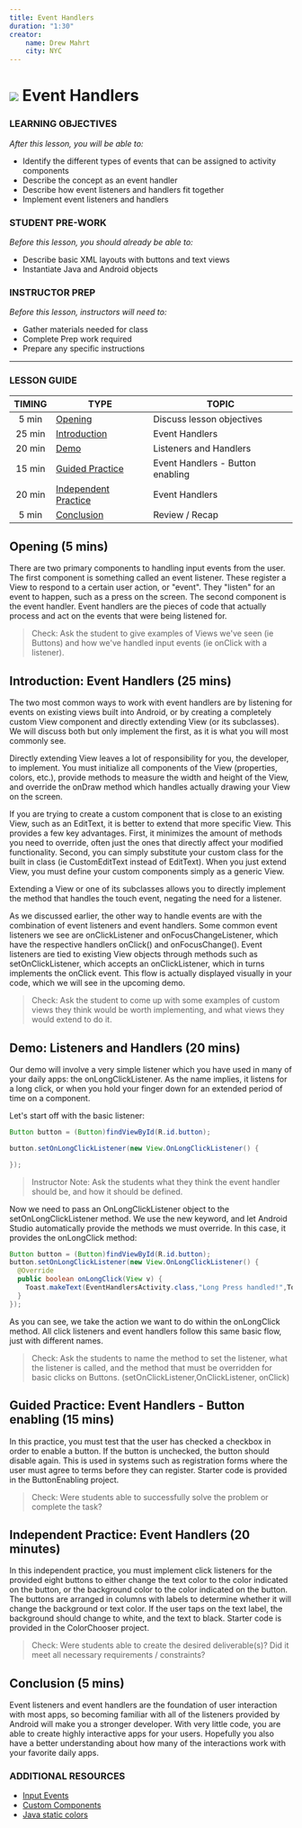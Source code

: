 ```yaml
---
title: Event Handlers
duration: "1:30"
creator:
    name: Drew Mahrt
    city: NYC
---
```


<!--  OUTSTANDING

- May want to demonstrate grabbing and using user input in this lesson
- Discussion questions for the conclusion

-->

# ![](https://ga-dash.s3.amazonaws.com/production/assets/logo-9f88ae6c9c3871690e33280fcf557f33.png) Event Handlers

### LEARNING OBJECTIVES
*After this lesson, you will be able to:*
- Identify the different types of events that can be assigned to activity components
- Describe the concept as an event handler
- Describe how event listeners and handlers fit together
- Implement event listeners and handlers

### STUDENT PRE-WORK
*Before this lesson, you should already be able to:*
- Describe basic XML layouts with buttons and text views
- Instantiate Java and Android objects

### INSTRUCTOR PREP
*Before this lesson, instructors will need to:*
- Gather materials needed for class
- Complete Prep work required
- Prepare any specific instructions

---

### LESSON GUIDE

| TIMING  | TYPE  | TOPIC  |
|:-:|---|---|
| 5 min  | [Opening](#opening-5-mins)  | Discuss lesson objectives |
| 25 min  | [Introduction](#introduction-event-handlers-25-mins)  | Event Handlers |
| 20 min  | [Demo](#demo-listeners-and-handlers-20-mins)  | Listeners and Handlers |
| 15 min  | [Guided Practice](#guided-practice-event-handlers-button-enabling-15-mins)  | Event Handlers -  Button enabling |
| 20 min  | [Independent Practice](#independent-practice-event-handlers-20-minutes)  | Event Handlers |
| 5 min  | [Conclusion](#conclusion-5-mins)  | Review / Recap |
<a name="opening"></a>
## Opening (5 mins)

There are two primary components to handling input events from the user. The first component is something called an event listener. These register a View to respond to a certain user action, or "event". They "listen" for an event to happen, such as a press on the screen. The second component is the event handler. Event handlers are the pieces of code that actually process and act on the events that were being listened for.

>Check: Ask the student to give examples of Views we've seen (ie Buttons) and how we've handled input events (ie onClick with a listener).

<a name="introduction"></a>
## Introduction: Event Handlers (25 mins)

The two most common ways to work with event handlers are by listening for events on existing views built into Android, or by creating a completely custom View component and directly extending View (or its subclasses). We will discuss both but only implement the first, as it is what you will most commonly see.

Directly extending View leaves a lot of responsibility for you, the developer, to implement. You must initialize all components of the View (properties, colors, etc.), provide methods to measure the width and height of the View, and override the onDraw method which handles actually drawing your View on the screen.

If you are trying to create a custom component that is close to an existing View, such as an EditText, it is better to extend that more specific View. This provides a few key advantages. First, it minimizes the amount of methods you need to override, often just the ones that directly affect your modified functionality. Second, you can simply substitute your custom class for the built in class (ie CustomEditText instead of EditText). When you just extend View, you must define your custom components simply as a generic View.

Extending a View or one of its subclasses allows you to directly implement the method that handles the touch event, negating the need for a listener.

As we discussed earlier, the other way to handle events are with the combination of event listeners and event handlers. Some common event listeners we see are onClickListener and onFocusChangeListener, which have the respective handlers onClick() and onFocusChange(). Event listeners are tied to existing View objects through methods such as setOnClickListener, which accepts an onClickListener, which in turns implements the onClick event. This flow is actually displayed visually in your code, which we will see in the upcoming demo.

> Check: Ask the student to come up with some examples of custom views they think would be worth implementing, and what views they would extend to do it.


<a name="demo"></a>
## Demo: Listeners and Handlers (20 mins)

Our demo will involve a very simple listener which you have used in many of your daily apps: the onLongClickListener. As the name implies, it listens for a long click, or when you hold your finger down for an extended period of time on a component.

Let's start off with the basic listener:

```java
Button button = (Button)findViewById(R.id.button);

button.setOnLongClickListener(new View.OnLongClickListener() {

});
```

> Instructor Note: Ask the students what they think the event handler should be, and how it should be defined.

Now we need to pass an OnLongClickListener object to the setOnLongClickListener method. We use the new keyword, and let Android Studio automatically provide the methods we must override. In this case, it provides the onLongClick method:

```java
Button button = (Button)findViewById(R.id.button);
button.setOnLongClickListener(new View.OnLongClickListener() {
  @Override
  public boolean onLongClick(View v) {
    Toast.makeText(EventHandlersActivity.class,"Long Press handled!",Toast.LENGTH_SHORT).show();
  }
});
```
As you can see, we take the action we want to do within the onLongClick method. All click listeners and event handlers follow this same basic flow, just with different names.

>Check: Ask the students to name the method to set the listener, what the listener is called, and the method that must be overridden for basic clicks on Buttons. (setOnClickListener,OnClickListener, onClick)

<a name="guided-practice"></a>
## Guided Practice: Event Handlers -  Button enabling (15 mins)

In this practice, you must test that the user has checked a checkbox in order to enable a button. If the button is unchecked, the button should disable again. This is used in systems such as registration forms where the user must agree to terms before they can register. Starter code is provided in the ButtonEnabling project.

> Check: Were students able to successfully solve the problem or complete the task?

<a name="ind-practice"></a>
## Independent Practice: Event Handlers (20 minutes)

In this independent practice, you must implement click listeners for the provided eight buttons to either change the text color to the color indicated on the button, or the background color to the color indicated on the button. The buttons are arranged in columns with labels to determine whether it will change the background or text color. If the user taps on the text label, the background should change to white, and the text to black. Starter code is provided in the ColorChooser project.

> Check: Were students able to create the desired deliverable(s)? Did it meet all necessary requirements / constraints?


<a name="conclusion"></a>
## Conclusion (5 mins)

Event listeners and event handlers are the foundation of user interaction with most apps, so becoming familiar with all of the listeners provided by Android will make you a stronger developer. With very little code, you are able to create highly interactive apps for your users. Hopefully you also have a better understanding about how many of the interactions work with your favorite daily apps.



### ADDITIONAL RESOURCES
- [Input Events](http://developer.android.com/guide/topics/ui/ui-events.html)
- [Custom Components](http://developer.android.com/guide/topics/ui/custom-components.html)
- [Java static colors](http://docs.oracle.com/javase/7/docs/api/java/awt/Color.html)
